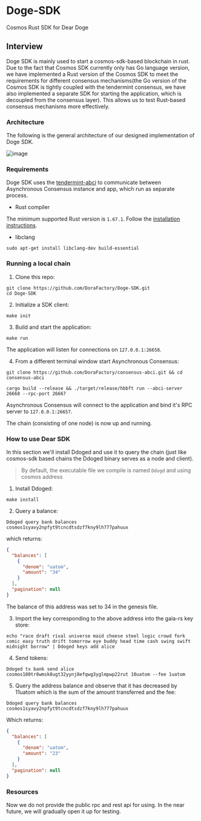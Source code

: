 # Doge-SDK
Cosmos Rust SDK for Dear Doge

## Interview
Doge SDK is mainly used to start a cosmos-sdk-based blockchain in rust. Due to the fact that Cosmos SDK currently only has Go language version, we have implemented a Rust version of the Cosmos SDK to meet the requirements for different consensus mechanisms(the Go version of the Cosmos SDK is tightly coupled with the tendermint consensus, we have also implemented a separate SDK for starting the application, which is decoupled from the consensus layer). This allows us to test Rust-based consensus mechanisms more effectively.

### Architecture
The following is the general architecture of our designed implementation of Doge SDK.

![image](https://hackmd.io/_uploads/rySDd-BNp.png)


### Requirements

Doge SDK uses the [tendermint-abci](https://crates.io/crates/tendermint-abci) to communicate between Asynchronous Consensus instance and app, which run as separate process.

- Rust compiler

The minimum supported Rust version is `1.67.1`. Follow the [installation instructions](https://doc.rust-lang.org/book/ch01-01-installation.html).


- libclang
```shell
sudo apt-get install libclang-dev build-essential
```

### Running a local chain

1. Clone this repo:

```console
git clone https://github.com/DoraFactory/Doge-SDK.git
cd Doge-SDK
```

2. Initialize a SDK client:


```console
make init
```

3. Build and start the application:

```console
make run
```

The application will listen for connections on `127.0.0.1:26658`.

4. From a different terminal window start Asynchronous Consensus:

```console
git clone https://github.com/DoraFactory/consensus-abci.git && cd consensus-abci

cargo build --release && ./target/release/hbbft run --abci-server 26668 --rpc-port 26667
```

Asynchronous Consensus will connect to the application and bind it's RPC server to `127.0.0.1:26657`.

The chain (consisting of one node) is now up and running.


### How to use Dear SDK

In this section we'll install Ddoged and use it to query the chain (just like cosmos-sdk based chains the Ddoged binary serves as a node and client).

>By default, the executable file we compile is named `Ddogd` and using cosmos address

1. Install Ddoged:

```console
make install
```

2. Query a balance:    

```console
Ddoged query bank balances cosmos1syavy2npfyt9tcncdtsdzf7kny9lh777pahuux
```

which returns:

```json
{
  "balances": [
    {
      "denom": "uatom",
      "amount": "34"
    }
  ],
  "pagination": null
}
```

The balance of this address was set to 34 in the genesis file.

3. Import the key corresponding to the above address into the gaia-rs key store:

```console
echo "race draft rival universe maid cheese steel logic crowd fork comic easy truth drift tomorrow eye buddy head time cash swing swift midnight borrow" | Ddoged keys add alice
```

4. Send tokens:

```console
Ddoged tx bank send alice cosmos180tr8wmsk8ugt32yynj8efqwg3yglmpwp22rut 10uatom --fee 1uatom
```

5. Query the address balance and observe that it has decreased by 11uatom which is the sum of the amount transferred and the fee:

```console
Ddoged query bank balances cosmos1syavy2npfyt9tcncdtsdzf7kny9lh777pahuux
```

Which returns:

```json
{
  "balances": [
    {
      "denom": "uatom",
      "amount": "23"
    }
  ],
  "pagination": null
}

```

### Resources
Now we do not provide the public rpc and rest api for using. In the near future, we will gradually open it up for testing.

